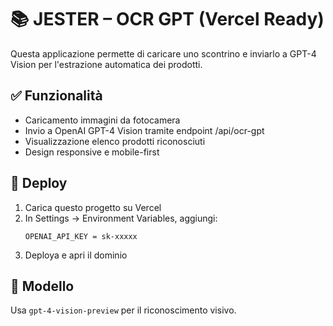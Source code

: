 # 📚 JESTER – OCR GPT (Vercel Ready)

Questa applicazione permette di caricare uno scontrino e inviarlo a GPT-4 Vision per l'estrazione automatica dei prodotti.

## ✅ Funzionalità
- Caricamento immagini da fotocamera
- Invio a OpenAI GPT-4 Vision tramite endpoint /api/ocr-gpt
- Visualizzazione elenco prodotti riconosciuti
- Design responsive e mobile-first

## 🚀 Deploy
1. Carica questo progetto su Vercel
2. In Settings → Environment Variables, aggiungi:
   ```
   OPENAI_API_KEY = sk-xxxxx
   ```
3. Deploya e apri il dominio

## 🧠 Modello
Usa `gpt-4-vision-preview` per il riconoscimento visivo.

